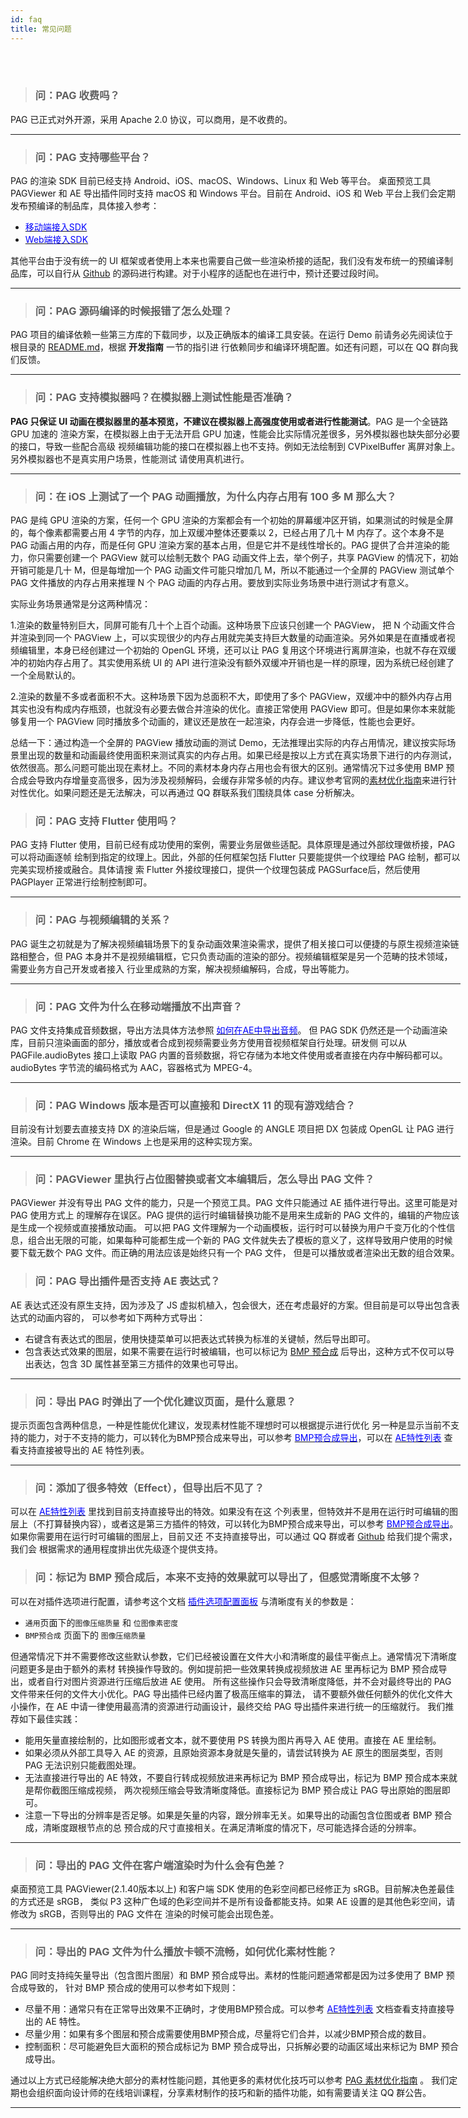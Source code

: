 ```yaml
---
id: faq
title: 常见问题
---
```


</br>
</br>
<div id='faq' style='width: 720px; margin: 0 auto'>

> ### 问：PAG 收费吗？
PAG 已正式对外开源，采用 Apache 2.0 协议，可以商用，是不收费的。

---

> ### 问：PAG 支持哪些平台？
PAG 的渲染 SDK 目前已经支持 Android、iOS、macOS、Windows、Linux 和 Web 等平台。 桌面预览工具 PAGViewer 和 AE 
导出插件同时支持 macOS 和 Windows 平台。目前在 Android、iOS 和 Web 平台上我们会定期发布预编译的制品库，具体接入参考：

- [<font color=blue>移动端接入SDK</font>](/docs/sdk.html)
- [<font color=blue>Web端接入SDK</font>](/docs/sdk-web.html)

其他平台由于没有统一的 UI 框架或者使用上本来也需要自己做一些渲染桥接的适配，我们没有发布统一的预编译制品库，可以自行从
[Github](https://github.com/Tencent/libpag) 的源码进行构建。对于小程序的适配也在进行中，预计还要过段时间。

---

> ### 问：PAG 源码编译的时候报错了怎么处理？

PAG 项目的编译依赖一些第三方库的下载同步，以及正确版本的编译工具安装。在运行 Demo 前请务必先阅读位于根目录的 
[README.md](https://github.com/Tencent/libpag/blob/main/README.zh_CN.md)，根据 **开发指南** 一节的指引进
行依赖同步和编译环境配置。如还有问题，可以在 QQ 群向我们反馈。

---

> ### 问：PAG 支持模拟器吗？在模拟器上测试性能是否准确？
**PAG 只保证 UI 动画在模拟器里的基本预览，不建议在模拟器上高强度使用或者进行性能测试**。PAG 是一个全链路 GPU 加速的
渲染方案，在模拟器上由于无法开启 GPU 加速，性能会比实际情况差很多，另外模拟器也缺失部分必要的接口，导致一些配合高级
视频编辑功能的接口在模拟器上也不支持。例如无法绘制到 CVPixelBuffer 离屏对象上。另外模拟器也不是真实用户场景，性能测试
请使用真机进行。 

---

> ### 问：在 iOS 上测试了一个 PAG 动画播放，为什么内存占用有 100 多 M 那么大？
PAG 是纯 GPU 渲染的方案，任何一个 GPU 渲染的方案都会有一个初始的屏幕缓冲区开销，如果测试的时候是全屏的，每个像素都需要占用 4 字节的内存，加上双缓冲整体还要乘以 2，已经占用了几十 M 内存了。这个本身不是 PAG 动画占用的内存，而是任何 GPU 渲染方案的基本占用，但是它并不是线性增长的。PAG 提供了合并渲染的能力，你只需要创建一个 PAGView 就可以绘制无数个 PAG 动画文件上去，举个例子，共享 PAGView 的情况下，初始开销可能是几十 M，但是每增加一个 PAG 动画文件可能只增加几 M，所以不能通过一个全屏的 PAGView 测试单个 PAG 文件播放的内存占用来推理 N 个 PAG 动画的内存占用。要放到实际业务场景中进行测试才有意义。

实际业务场景通常是分这两种情况：

1.渲染的数量特别巨大，同屏可能有几十个上百个动画。这种场景下应该只创建一个 PAGView， 把 N 个动画文件合并渲染到同一个 PAGView 上，可以实现很少的内存占用就完美支持巨大数量的动画渲染。另外如果是在直播或者视频编辑里，本身已经创建过一个初始的 OpenGL 环境，还可以让 PAG 复用这个环境进行离屏渲染，也就不存在双缓冲的初始内存占用了。其实使用系统 UI 的 API 进行渲染没有额外双缓冲开销也是一样的原理，因为系统已经创建了一个全局默认的。

2.渲染的数量不多或者面积不大。这种场景下因为总面积不大，即使用了多个 PAGView，双缓冲中的额外内存占用其实也没有构成内存瓶颈，也就没有必要去做合并渲染的优化。直接正常使用 PAGView 即可。但是如果你本来就能够复用一个 PAGView 同时播放多个动画的，建议还是放在一起渲染，内存会进一步降低，性能也会更好。

总结一下：通过构造一个全屏的 PAGView 播放动画的测试 Demo，无法推理出实际的内存占用情况，建议按实际场景里出现的数量和动画最终使用面积来测试真实的内存占用。如果已经是按以上方式在真实场景下进行的内存测试，依然很高。那么问题可能出现在素材上。不同的素材本身内存占用也会有很大的区别。通常情况下过多使用 BMP 预合成会导致内存增量变高很多，因为涉及视频解码，会缓存非常多帧的内存。建议参考官网的[素材优化指南](https://pag.io/docs/optimization.html)来进行针对性优化。如果问题还是无法解决，可以再通过 QQ 群联系我们围绕具体 case 分析解决。


> ### 问：PAG 支持 Flutter 使用吗？
PAG 支持 Flutter 使用，目前已经有成功使用的案例，需要业务层做些适配。具体原理是通过外部纹理做桥接，PAG 可以将动画逐帧
绘制到指定的纹理上。因此，外部的任何框架包括 Flutter 只要能提供一个纹理给 PAG 绘制，都可以完美实现桥接或融合。具体请搜
索 Flutter 外接纹理接口，提供一个纹理包装成 PAGSurface后，然后使用 PAGPlayer 正常进行绘制控制即可。

---

> ### 问：PAG 与视频编辑的关系？
PAG 诞生之初就是为了解决视频编辑场景下的复杂动画效果渲染需求，提供了相关接口可以便捷的与原生视频渲染链路相整合，但 
PAG 本身并不是视频编辑框，它只负责动画的渲染的部分。视频编辑框架是另一个范畴的技术领域，需要业务方自己开发或者接入
行业里成熟的方案，解决视频编解码，合成，导出等能力。

---

> ### 问：PAG 文件为什么在移动端播放不出声音？
PAG 文件支持集成音频数据，导出方法具体方法参照 [<font color=blue>如何在AE中导出音频</font>](https://pag.io/docs/pag-music-mark.html)。
但 PAG SDK 仍然还是一个动画渲染库，目前只渲染画面的部分，播放或者合成到视频需要业务方使用音视频框架自行处理。研发侧
可以从 PAGFile.audioBytes 接口上读取 PAG 内置的音频数据，将它存储为本地文件使用或者直接在内存中解码都可以。
audioBytes 字节流的编码格式为 AAC，容器格式为 MPEG-4。


---

> ### 问：PAG Windows 版本是否可以直接和 DirectX 11 的现有游戏结合？
目前没有计划要去直接支持 DX 的渲染后端，但是通过 Google 的 ANGLE 项目把 DX 包装成 OpenGL 让 PAG 进行渲染。目前 
Chrome 在 Windows 上也是采用的这种实现方案。

---

> ### 问：PAGViewer 里执行占位图替换或者文本编辑后，怎么导出 PAG 文件？
PAGViewer 并没有导出 PAG 文件的能力，只是一个预览工具。PAG 文件只能通过 AE 插件进行导出。这里可能是对 PAG 使用方式上
的理解存在误区。PAG 提供的运行时编辑替换功能不是用来生成新的 PAG 文件的，编辑的产物应该是生成一个视频或直接播放动画。
可以把 PAG 文件理解为一个动画模板，运行时可以替换为用户千变万化的个性信息，组合出无限的可能，如果每种可能都生成一个新的
PAG 文件就失去了模板的意义了，这样导致用户使用的时候要下载无数个 PAG 文件。而正确的用法应该是始终只有一个 PAG 文件，
但是可以播放或者渲染出无数的组合效果。

> ### 问：PAG 导出插件是否支持 AE 表达式？
AE 表达式还没有原生支持，因为涉及了 JS 虚拟机植入，包会很大，还在考虑最好的方案。但目前是可以导出包含表达式的动画内容的，
可以参考如下两种方式导出：
- 右键含有表达式的图层，使用快捷菜单可以把表达式转换为标准的关键帧，然后导出即可。
- 包含表达式效果的图层，如果不需要在运行时被编辑，也可以标记为 [BMP 预合成](https://pag.io/docs/ae-bmp-guide.html) 
后导出，这种方式不仅可以导出表达，包含 3D 属性甚至第三方插件的效果也可导出。

---

> ### 问：导出 PAG 时弹出了一个优化建议页面，是什么意思？
提示页面包含两种信息，一种是性能优化建议，发现素材性能不理想时可以根据提示进行优化
另一种是显示当前不支持的能力，对于不支持的能力，可以转化为BMP预合成来导出，可以参考
[<font color=blue>BMP预合成导出</font>](/docs/ae-bmp-guide.html)，可以在 
[<font color=blue>AE特性列表</font>](/docs/ae-support.html) 查看支持直接被导出的 AE 特性列表。

---

> ### 问：添加了很多特效（Effect），但导出后不见了？
可以在 [<font color=blue>AE特性列表</font>](/docs/ae-support.html) 里找到目前支持直接导出的特效。如果没有在这
个列表里，但特效并不是用在运行时可编辑的图层上（不打算替换内容），或者这是第三方插件的特效，可以转化为BMP预合成来导出，可以参考
  [<font color=blue>BMP预合成导出</font>](/docs/ae-bmp-guide.html)。如果你需要用在运行时可编辑的图层上，目前又还
不支持直接导出，可以通过 QQ 群或者 [Github](https://github.com/Tencent/libpag/discussions) 给我们提个需求，我们会
根据需求的通用程度排出优先级逐个提供支持。

> ### 问：标记为 BMP 预合成后，本来不支持的效果就可以导出了，但感觉清晰度不太够？
可以在对插件选项进行配置，请参考这个文档 [<font color=blue>插件选项配置面板</font>](/plugin-config.html)
与清晰度有关的参数是：
- `通用`页面下的`图像压缩质量` 和 `位图像素密度`
- `BMP预合成` 页面下的 `图像压缩质量`

但通常情况下并不需要修改这些默认参数，它们已经被设置在文件大小和清晰度的最佳平衡点上。通常情况下清晰度问题更多是由于额外的素材
转换操作导致的。例如提前把一些效果转换成视频放进 AE 里再标记为 BMP 预合成导出，或者自行对图片资源进行压缩后放进 AE 使用。
所有这些操作只会导致清晰度降低，并不会对最终导出的 PAG 文件带来任何的文件大小优化。PAG 导出插件已经内置了极高压缩率的算法，
请不要额外做任何额外的优化文件大小操作，在 AE 中请一律使用最高清的资源进行动画设计，最终交给 PAG 导出插件来进行统一的压缩就行。
我们推荐如下最佳实践：
- 能用矢量直接绘制的，比如图形或者文本，就不要使用 PS 转换为图片再导入 AE 使用。直接在 AE 里绘制。
- 如果必须从外部工具导入 AE 的资源，且原始资源本身就是矢量的，请尝试转换为 AE 原生的图层类型，否则 PAG 无法识别只能截图处理。
- 无法直接进行导出的 AE 特效，不要自行转成视频放进来再标记为 BMP 预合成导出，标记为 BMP 预合成本来就是帮你截图压缩成视频，
两次视频压缩会导致清晰度降低。直接标记为 BMP 预合成让 PAG 导出原始的图层即可。
- 注意一下导出的分辨率是否足够。如果是矢量的内容，跟分辨率无关。如果导出的动画包含位图或者 BMP 预合成，清晰度跟根节点的总
预合成的尺寸直接相关。在满足清晰度的情况下，尽可能选择合适的分辨率。

---

> ### 问：导出的 PAG 文件在客户端渲染时为什么会有色差？
桌面预览工具 PAGViewer(2.1.40版本以上) 和客户端 SDK 使用的色彩空间都已经修正为 sRGB。目前解决色差最佳的方式还是 sRGB，
类似 P3 这种广色域的色彩空间并不是所有设备都能支持。如果 AE 设置的是其他色彩空间，请修改为 sRGB，否则导出的 PAG 文件在
渲染的时候可能会出现色差。

---

> ### 问：导出的 PAG 文件为什么播放卡顿不流畅，如何优化素材性能？
PAG 同时支持纯矢量导出（包含图片图层）和 BMP 预合成导出。素材的性能问题通常都是因为过多使用了 BMP 预合成导致的，
针对 BMP 预合成的使用可以参考如下规则：
- 尽量不用：通常只有在正常导出效果不正确时，才使用BMP预合成。可以参考 [<font color=blue>AE特性列表</font>](/docs/ae-support.html) 文档查看支持直接导出的 AE 特性。
- 尽量少用：如果有多个图层和预合成需要使用BMP预合成，尽量将它们合并，以减少BMP预合成的数目。
- 控制面积：尽可能避免巨大面积的预合成标记为 BMP 预合成导出，只拆解必要的动画区域出来标记为 BMP 预合成导出。
  
通过以上方式已经能解决绝大部分的素材性能问题，其他更多的素材优化技巧可以参考 [PAG 素材优化指南](https://pag.io/docs/optimization.html) 。
我们定期也会组织面向设计师的在线培训课程，分享素材制作的技巧和新的插件功能，如有需要请关注 QQ 群公告。

---
</div>